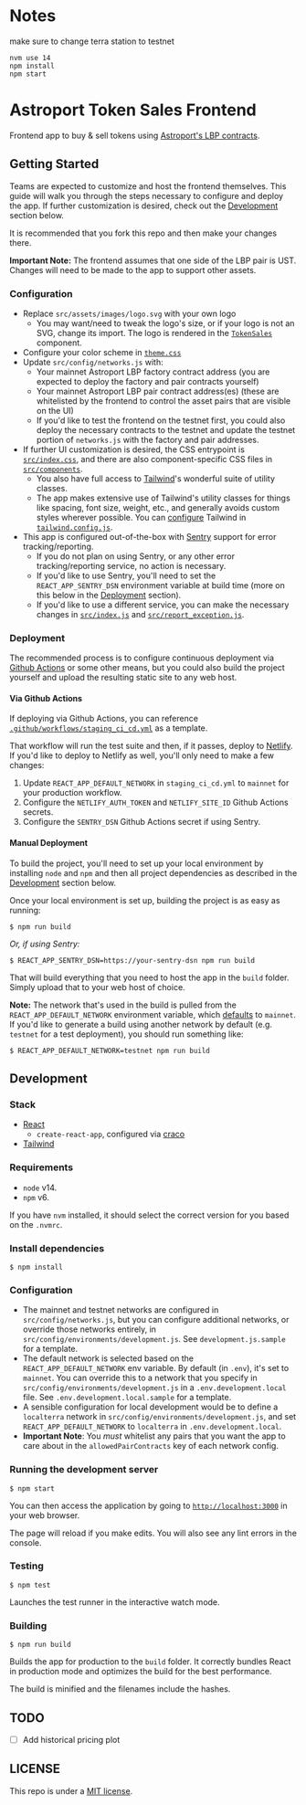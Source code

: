 # Notes

make sure to change terra station to testnet

```
nvm use 14
npm install
npm start
```
# Astroport Token Sales Frontend
Frontend app to buy & sell tokens using [Astroport's LBP contracts](https://github.com/astroport-fi/astroport-lbp/).

## Getting Started
Teams are expected to customize and host the frontend themselves.
This guide will walk you through the steps necessary to configure and deploy the app.
If further customization is desired, check out the [Development](#Development) section below.

It is recommended that you fork this repo and then make your changes there. 

**Important Note:** The frontend assumes that one side of the LBP pair is UST. Changes will need to be made to the app to support other assets. 

### Configuration
- Replace `src/assets/images/logo.svg` with your own logo
  - You may want/need to tweak the logo's size, or if your logo is not an SVG, change its import. The logo is rendered in the [`TokenSales`](src/components/token_sales.js) component.
- Configure your color scheme in [`theme.css`](src/theme.css)
- Update `src/config/networks.js` with:
  - Your mainnet Astroport LBP factory contract address (you are expected to deploy the factory and pair contracts yourself)
  - Your mainnet Astroport LBP pair contract address(es) (these are whitelisted by the frontend to control the asset pairs that are visible on the UI)
  - If you'd like to test the frontend on the testnet first, you could also deploy the necessary contracts to the testnet and update the testnet portion of `networks.js` with the factory and pair addresses. 
- If further UI customization is desired, the CSS entrypoint is [`src/index.css`](src/index.css), and there are also component-specific CSS files in [`src/components`](src/components).
  - You also have full access to [Tailwind](https://tailwindcss.com/)'s wonderful suite of utility classes.
  - The app makes extensive use of Tailwind's utility classes for things like spacing, font size, weight, etc., and generally avoids custom styles wherever possible.
    You can [configure](https://tailwindcss.com/docs/configuration) Tailwind in [`tailwind.config.js`](tailwind.config.js).
- This app is configured out-of-the-box with [Sentry](https://sentry.io) support for error tracking/reporting.
  - If you do not plan on using Sentry, or any other error tracking/reporting service, no action is necessary.
  - If you'd like to use Sentry, you'll need to set the `REACT_APP_SENTRY_DSN` environment variable at build time (more on this below in the [Deployment](#deployment) section).
  - If you'd like to use a different service, you can make the necessary changes in [`src/index.js`](src/index.js) and [`src/report_exception.js`](src/report_exception.js).

### Deployment
The recommended process is to configure continuous deployment via [Github Actions](https://github.com/features/actions) or some other means, but you could also build the project yourself and upload the resulting static site to any web host.

#### Via Github Actions
If deploying via Github Actions, you can reference [`.github/workflows/staging_ci_cd.yml`](.github/workflows/staging_ci_cd.yml) as a template.

That workflow will run the test suite and then, if it passes, deploy to [Netlify](https://www.netlify.com/). If you'd like to deploy to Netlify as well, you'll only need to make a few changes:
1. Update `REACT_APP_DEFAULT_NETWORK` in `staging_ci_cd.yml` to `mainnet` for your production workflow.
2. Configure the `NETLIFY_AUTH_TOKEN` and `NETLIFY_SITE_ID` Github Actions secrets.
3. Configure the `SENTRY_DSN` Github Actions secret if using Sentry.

#### Manual Deployment
To build the project, you'll need to set up your local environment by installing `node` and `npm` and then all project dependencies as described in the [Development](#Development) section below.

Once your local environment is set up, building the project is as easy as running:

```console
$ npm run build
```

_Or, if using Sentry:_

```console
$ REACT_APP_SENTRY_DSN=https://your-sentry-dsn npm run build
```

That will build everything that you need to host the app in the `build` folder. Simply upload that to your web host of choice.

**Note:** The network that's used in the build is pulled from the `REACT_APP_DEFAULT_NETWORK` environment variable, which [defaults](.env) to `mainnet`.
If you'd like to generate a build using another network by default (e.g. `testnet` for a test deployment), you should run something like:

```console
$ REACT_APP_DEFAULT_NETWORK=testnet npm run build
```

## Development

### Stack
- [React](https://reactjs.org/)
  - `create-react-app`, configured via [craco](https://github.com/gsoft-inc/craco)
- [Tailwind](https://tailwindcss.com/)

### Requirements

- `node` v14.
- `npm` v6.

If you have `nvm` installed, it should select the correct version for you based on the `.nvmrc`.

### Install dependencies

```console
$ npm install
```

### Configuration

- The mainnet and testnet networks are configured in `src/config/networks.js`,
  but you can configure additional networks, or override those networks entirely,
  in `src/config/environments/development.js`. See `development.js.sample` for a template.
- The default network is selected based on the `REACT_APP_DEFAULT_NETWORK` env variable.
  By default (in `.env`), it's set to `mainnet`. You can override this to a network
  that you specify in `src/config/environments/development.js` in a `.env.development.local`
  file. See `.env.development.local.sample` for a template.
- A sensible configuration for local development would be to define a `localterra` network in `src/config/environments/development.js`,
  and set `REACT_APP_DEFAULT_NETWORK` to `localterra` in `.env.development.local`.
- **Important Note**: You *must* whitelist any pairs that you want the app to care about in the `allowedPairContracts` key of each network config.

### Running the development server

```console
$ npm start
```

You can then access the application by going to [`http://localhost:3000`](http://localhost:3000) in your web browser.

The page will reload if you make edits. You will also see any lint errors in the console.

### Testing

```console
$ npm test
```

Launches the test runner in the interactive watch mode.

### Building

```console
$ npm run build
```

Builds the app for production to the `build` folder.
It correctly bundles React in production mode and optimizes the build for the best performance.

The build is minified and the filenames include the hashes.

## TODO
- [ ] Add historical pricing plot

## LICENSE

This repo is under a [MIT license](https://github.com/astroport-fi/astroport-lbp-frontend/blob/master/LICENSE).
